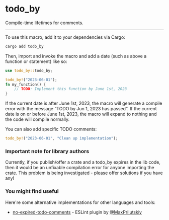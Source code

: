 # todo_by

Compile-time lifetimes for comments.

---

To use this macro, add it to your dependencies via Cargo:

```bash
cargo add todo_by
```

Then, import and invoke the macro and add a date (such as above a function or statement) like so:

```rs
use todo_by::todo_by;

todo_by!("2023-06-01");
fn my_function() {
    // TODO: Implement this function by June 1st, 2023
}
```

If the current date is after June 1st, 2023, the macro will generate a compile error with the message “TODO by Jun 1, 2023 has passed”. If the current date is on or before June 1st, 2023, the macro will expand to nothing and the code will compile normally.

You can also add specific TODO comments:

```rs
todo_by!("2023-06-01", "Clean up implementation");
```

### Important note for library authors

Currently, if you publish/offer a crate and a todo_by expires in the lib code, then it would be an unfixable compilation error for anyone importing the crate. This problem is being investigated - please offer solutions if you have any!

### You might find useful

Here're some alternative implementations for other languages and tools:

* [no-expired-todo-comments](https://github.com/maxprilutskiy/eslint-plugin-no-expired-todo-comments) - ESLint plugin by [@MaxPrilutskiy](https://twitter.com/MaxPrilutskiy)
